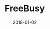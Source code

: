 ---
layout: site
title: "FreeBusy"
date: 2018-01-02
categories: [community]
version: 1.6.5
major: 1
minor: 6
patch: 5
slug: freebusy
link: https://freebusy.io/
submitter: lpolepeddi
permalink: /sites/:slug
---